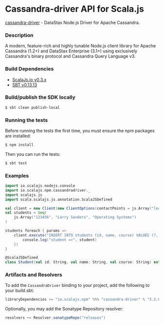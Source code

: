 Cassandra-driver API for Scala.js
=======================
[cassandra-driver](https://www.npmjs.com/package/cassandra-driver) - DataStax Node.js Driver for Apache Cassandra.

### Description

A modern, feature-rich and highly tunable Node.js client library for Apache Cassandra (1.2+) and 
DataStax Enterprise (3.1+) using exclusively Cassandra's binary protocol and Cassandra Query Language v3.

### Build Dependencies

* [ScalaJs.io v0.3.x](https://github.com/scalajs-io/scalajs.io)
* [SBT v0.13.13](http://www.scala-sbt.org/download.html)

### Build/publish the SDK locally

```bash
$ sbt clean publish-local
```

### Running the tests

Before running the tests the first time, you must ensure the npm packages are installed:

```bash
$ npm install
```

Then you can run the tests:

```bash
$ sbt test
```

### Examples

```scala
import io.scalajs.nodejs.console
import io.scalajs.npm.cassandradriver._
import scalajs.js
import scala.scalajs.js.annotation.ScalaJSDefined

val client = new Client(new ClientOptions(contactPoints = js.Array("localhost"), keyspace = "classroom"))
val students = Seq(
    js.Array("123456", "Larry Sanders", "Operating Systems")
)

students foreach { params =>
    client.execute("INSERT INTO students (id, name, course) VALUES (?, ?, ?)", params, (err, student) => {
        console.log("student =>", student)
    })
}

@ScalaJSDefined
class Student(val id: String, val name: String, val course: String) extends js.Object
```

### Artifacts and Resolvers

To add the `CassandraDriver` binding to your project, add the following to your build.sbt:  

```sbt
libraryDependencies += "io.scalajs.npm" %%% "cassandra-driver" % "3.2.0-1"
```

Optionally, you may add the Sonatype Repository resolver:

```sbt   
resolvers += Resolver.sonatypeRepo("releases") 
```